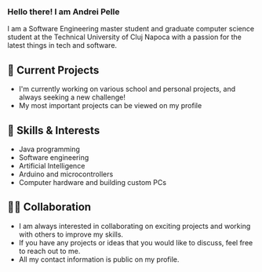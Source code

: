 ### Hello there! I am Andrei Pelle

I am a Software Engineering master student and  graduate computer science student at the Technical University of Cluj Napoca with a passion for the latest things in tech and software. 

## 🔭 Current Projects
- I'm currently working on various school and personal projects, and always seeking a new challenge!
- My most important projects can be viewed on my profile

## 🌱 Skills & Interests
- Java programming
- Software engineering
- Artificial Intelligence
- Arduino and microcontrollers
- Computer hardware and building custom PCs

## 👨‍💻 Collaboration
- I am always interested in collaborating on exciting projects and working with others to improve my skills. 
- If you have any projects or ideas that you would like to discuss, feel free to reach out to me. 
- All my contact information is public on my profile.
